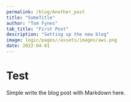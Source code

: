 ```yaml
---
permalink: /blog/Another_post
title: "SomeTitle"
author: "Tom Fynes"
tab_title: "First Post"
description: "Setting up the new blog"
image: logic/pages//assets/images/aws.png
date: 2022-04-01
---
```


# Test

Simple write the blog post with Markdown here.